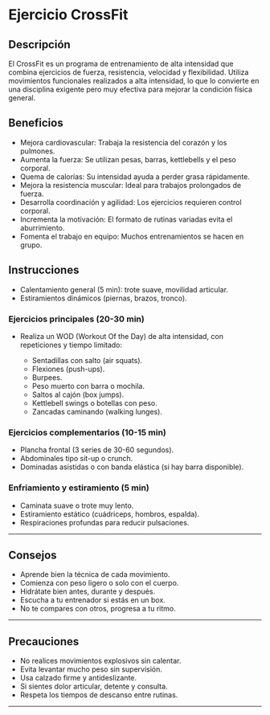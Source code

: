 # Ejercicio CrossFit

## Descripción  
El CrossFit es un programa de entrenamiento de alta intensidad que combina ejercicios de fuerza, resistencia, velocidad y flexibilidad. Utiliza movimientos funcionales realizados a alta intensidad, lo que lo convierte en una disciplina exigente pero muy efectiva para mejorar la condición física general.

## Beneficios

 + Mejora cardiovascular: Trabaja la resistencia del corazón y los pulmones.  
 + Aumenta la fuerza: Se utilizan pesas, barras, kettlebells y el peso corporal.  
 + Quema de calorías: Su intensidad ayuda a perder grasa rápidamente.  
 + Mejora la resistencia muscular: Ideal para trabajos prolongados de fuerza.  
 + Desarrolla coordinación y agilidad: Los ejercicios requieren control corporal.  
 + Incrementa la motivación: El formato de rutinas variadas evita el aburrimiento.  
 + Fomenta el trabajo en equipo: Muchos entrenamientos se hacen en grupo.

## Instrucciones

 + Calentamiento general (5 min): trote suave, movilidad articular.  
 + Estiramientos dinámicos (piernas, brazos, tronco).

### Ejercicios principales (20-30 min)

+ Realiza un WOD (Workout Of the Day) de alta intensidad, con repeticiones y tiempo limitado:

  + Sentadillas con salto (air squats).  
  + Flexiones (push-ups).  
  + Burpees.  
  + Peso muerto con barra o mochila.  
  + Saltos al cajón (box jumps).  
  + Kettlebell swings o botellas con peso.  
  + Zancadas caminando (walking lunges).

### Ejercicios complementarios (10-15 min)

 + Plancha frontal (3 series de 30-60 segundos).  
 + Abdominales tipo sit-up o crunch.  
 + Dominadas asistidas o con banda elástica (si hay barra disponible).

### Enfriamiento y estiramiento (5 min)

 + Caminata suave o trote muy lento.  
 + Estiramiento estático (cuádriceps, hombros, espalda).  
 + Respiraciones profundas para reducir pulsaciones.

---

## Consejos

 + Aprende bien la técnica de cada movimiento.  
 + Comienza con peso ligero o solo con el cuerpo.  
 + Hidrátate bien antes, durante y después.  
 + Escucha a tu entrenador si estás en un box.  
 + No te compares con otros, progresa a tu ritmo.

---

## Precauciones

 + No realices movimientos explosivos sin calentar.  
 + Evita levantar mucho peso sin supervisión.  
 + Usa calzado firme y antideslizante.  
 + Si sientes dolor articular, detente y consulta.  
 + Respeta los tiempos de descanso entre rutinas.

---
